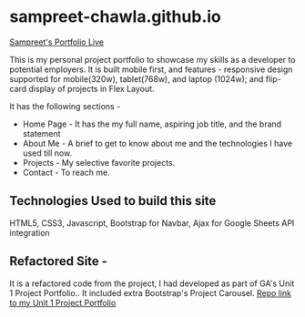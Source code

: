 # sampreet-chawla.github.io

[Sampreet's Portfolio Live](https://sampreet-chawla.github.io/)

This is my personal project portfolio to showcase my skills as a developer to potential employers. It is built mobile first, and features - responsive design supported for mobile(320w), tablet(768w), and laptop (1024w); and flip-card display of projects in Flex Layout.

It has the following sections -

- Home Page - It has the my full name, aspiring job title, and the brand statement
- About Me - A brief to get to know about me and the technologies I have used till now.
- Projects - My selective favorite projects.
- Contact - To reach me.

## Technologies Used to build this site

HTML5, CSS3, Javascript, Bootstrap for Navbar, Ajax for Google Sheets API integration

## Refactored Site -

It is a refactored code from the project, I had developed as part of GA's Unit 1 Project Portfolio.. It included extra Bootstrap's Project Carousel. [Repo link to my Unit 1 Project Portfolio](https://github.com/sampreet-chawla/portfolio-GA-project1)
